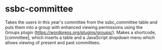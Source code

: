 # ssbc-committee

Takes the users in this year's committee from the ssbc_committee table and puts them into a group with enhanced viewing permissions using the Groups plugin (https://wordpress.org/plugins/groups/). Makes a shortcode, [committee], which inserts a table and a JavaScript dropdown menu which allows viewing of present and past committees.
